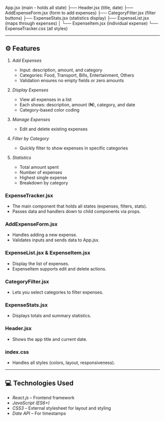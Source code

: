 App.jsx (main - holds all state)
├── Header.jsx (title, date)
├── AddExpenseForm.jsx (form to add expenses)
├── CategoryFilter.jsx (filter buttons)
├── ExpenseStats.jsx (statistics display)
├── ExpenseList.jsx (maps through expenses)
│   └── ExpenseItem.jsx (individual expense)
└── ExpenseTracker.css (all styles)

---

## ⚙ Features


1. *Add Expenses*
   - Input: description, amount, and category  
   - Categories: Food, Transport, Bills, Entertainment, Others  
   - Validation ensures no empty fields or zero amounts  

2. *Display Expenses*
   - View all expenses in a list  
   - Each shows: description, amount (₦), category, and date  
   - Category-based color coding  

3. *Manage Expenses*
   - Edit and delete existing expenses  

4. *Filter by Category*
   - Quickly filter to show expenses in specific categories  

5. *Statistics*
   - Total amount spent  
   - Number of expenses  
   - Highest single expense  
   - Breakdown by category  




### ExpenseTracker.jsx
- The main component that holds all states (expenses, filters, stats).
- Passes data and handlers down to child components via props.

### AddExpenseForm.jsx
- Handles adding a new expense.
- Validates inputs and sends data to App.jsx.

### ExpenseList.jsx & ExpenseItem.jsx
- Display the list of expenses.
- ExpenseItem supports edit and delete actions.

### CategoryFilter.jsx
- Lets you select categories to filter expenses.

### ExpenseStats.jsx
- Displays totals and summary statistics.

### Header.jsx
- Shows the app title and current date.

### index.css
- Handles all styles (colors, layout, responsiveness).

---

## 💻 Technologies Used
- *React.js* – Frontend framework  
- *JavaScript (ES6+)*  
- *CSS3* – External stylesheet for layout and styling  
- *Date API* – For timestamps
